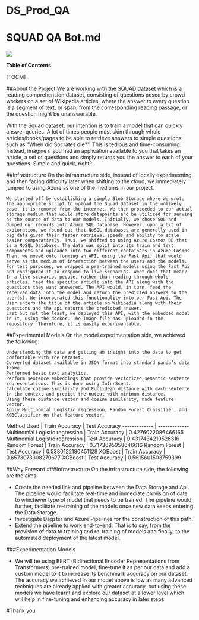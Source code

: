 # DS_Prod_QA

# SQUAD QA Bot.md

 ![](https://img.shields.io/github/release/pandao/editor.md.svg) 


**Table of Contents**

[TOCM]


##About the Project
We are working with the SQUAD dataset which is  a reading comprehension dataset, consisting of questions posed by crowd workers on a set of Wikipedia articles, where the answer to every question is a segment of text, or span, from the corresponding reading passage, or the question might be unanswerable.  

With the Squad dataset, our intention is to train a model that can quickly answer queries. A lot of times people must skim through whole articles/books/pages to be able to retrieve answers to simple questions such as "When did Socrates die?". This is tedious and time-consuming. Instead, imagine if you had an application available to you that takes an article, a set of questions and simply returns you the answer to each of your questions. Simple and quick, right? 

##Infrastructure
On the infrastructure side, instead of locally experimenting and then facing difficulty later when shifting to the cloud, we immediately jumped to using Azure as one of the mediums in our project.

    We started off by establishing a simple Blob Storage where we wrote the appropriate script to upload the Squad Dataset in the unlikely case, it is removed from the internet. We then proceeded to our actual storage medium that would store datapoints and be utilized for serving as the source of data to our models. Initially, we chose SQL and dumped our records into Azure SQL Database. However, upon a bit of exploration, we found out that NoSQL databases are generally used in big data given their faster retrieval speeds and ability to scale easier comparatively. Thus, we shifted to using Azure Cosmos DB that is a NoSQL Database. The data was split into its train and test components and uploaded into two different containers in Azure Cosmos. 
    Then, we moved onto forming an API, using the Fast Api, that would serve as the medium of interaction between the users and the models. For test purposes, we wrapped a pre-trained models using the Fast Api and configured it to respond to live scenarios. What does that mean? In a live scenario, people, rather than reading through whole articles, feed the specific article into the API along with the questions they want answered. The API would, in turn, feed the received data into the model and return the predicted answers to the user(s). We incorporated this functionality into our Fast Api. The User enters the title of the article on Wikipedia along with their questions and the api returns the predicted answer.
    Last but not the least, we deployed this API, with the embedded model in it, using the docker. The image file has uploaded in the repository. Therefore, it is easily experimentable. 
##Experimental Models
On the model experimentation side, we achieved the following:

    Understanding the data and getting an insight into the data to get comfortable with the dataset. 
    Converted dataset available in JSON format into standard panda’s data frame. 
    Performed basic text analytics. 
    Perform sentence embeddings that provide vectorized semantic sentence representations. This is done using InferScent. 
    Calculate cosine similarity and Euclidean distance with each sentence in the context and predict the output with minimum distance. 
    Using these distance vector and cosine similarity, made feature vector. 
    Apply Multinomial Logistic regression, Random Forest Classifier, and XGBClassifier on that feature vector. 

Method Used  | Train Accuracy | Test Accuracy
------------- | -------------
Multinomial Logistic regression   | Train Accuracy | 0.4276022086466165
Multinomial Logistic regression  | Test Accuracy | 0.4317434210526316
Random Forest    | Train Accuracy | 0.7173695958646616
Random Forest   | Test Accuracy | 0.5330122180451128
XGBoost   | Train Accuracy | 0.6573073308270677
XGBoost  | Test Accuracy | 0.5615601503759399 

##Way Forward
###Infrastructure
On the infrastructure side, the following are the aims:
-	Create the needed link and pipeline between the Data Storage and Api. 
The pipeline would facilitate real-time and immediate provision of data to whichever type of model that needs to be trained. The pipeline would, further, facilitate re-training of the models once new data keeps entering the Data Storage. 
- Investigate Dagster and Azure Pipelines for the construction of this path. 
- Extend the pipeline to work end-to-end. That is to say, from the provision of data to training and re-training of models and finally, to the automated deployment of the latest model. 

###Experimentation Models
-	We will be using BERT (Bidirectional Encoder Representations from Transformers) pre-trained model, fine-tune it as per our data and add a custom model to it to increase its benchmark accuracy on our dataset.
The accuracy we achieved in our model above is low as many advanced techniques are already applied with greater accuracy, but using these models we have learnt and explore our dataset at a lower level which will help in fine-tuning and enhancing accuracy in later steps

#Thank you
